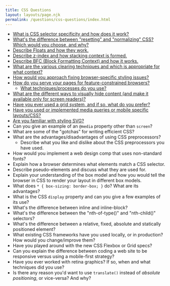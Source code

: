 ```yaml
---
title: CSS Questions
layout: layouts/page.njk
permalink: /questions/css-questions/index.html
---
```


* [What is CSS selector specificity and how does it work?](../answers/Answers-To-CSS-Questions/1-What-is-CSS-selector-specificity-and-how-does-it-work.md)
* [What's the difference between "resetting" and "normalizing" CSS? Which would you choose, and why?](../answers/Answers-To-CSS-Questions/2-Whats-the-difference-between-resetting-and-normalizing-CSS-Which-would-you-choose-and-why.md)
* [Describe Floats and how they work.](../answers/Answers-To-CSS-Questions/3-describe-floats-and-how-they-work.md)
* [Describe z-index and how stacking context is formed.](../answers/Answers-To-CSS-Questions/4-Describe-z-index-and-how-stacking-context-is-formed.md)
* [Describe BFC (Block Formatting Context) and how it works.](../answers/Answers-To-CSS-Questions/5-describe-BFC-block-formatting-context-and-how-it-works.md)
* [What are the various clearing techniques and which is appropriate for what context?](../answers/Answers-To-CSS-Questions/6-What-are-the-various-clearing-techniques-and-which-is-appropriate-for-what-context.md)
* [How would you approach fixing browser-specific styling issues?](../answers/Answers-To-CSS-Questions/7-How-would-you-approach-fixing-browser-specific-styling-issues.md)
* [How do you serve your pages for feature-constrained browsers?](../answers/Answers-To-CSS-Questions/8-How-do-you-serve-your-pages-for-feature-constrained-browsers.md)
  * [What techniques/processes do you use?](../answers/Answers-To-CSS-Questions/8-How-do-you-serve-your-pages-for-feature-constrained-browsers.md)
* [What are the different ways to visually hide content (and make it available only for screen readers)?](../answers/Answers-To-CSS-Questions/9-What-are-the-different-ways-to-visually-hide-content-and-make-it-available-only-for-screen-readers.md)
* [Have you ever used a grid system, and if so, what do you prefer?](../answers/Answers-To-CSS-Questions/10-Have-you-ever-used-a-grid-system-and-if-so-what-do-you-prefer.md)
* [Have you used or implemented media queries or mobile specific layouts/CSS?](../answers/Answers-To-CSS-Questions/11-Have-you-used-or-implemented-media-queries-or-mobile-specific-layoutsCSS.md)
* [Are you familiar with styling SVG?](../answers/Answers-To-CSS-Questions/12-Are-you-familiar-with-styling-SVG.md)
* Can you give an example of an `@media` property other than `screen`?
* What are some of the "gotchas" for writing efficient CSS?
* What are the advantages/disadvantages of using CSS preprocessors?
  * Describe what you like and dislike about the CSS preprocessors you have used.
* How would you implement a web design comp that uses non-standard fonts?
* Explain how a browser determines what elements match a CSS selector.
* Describe pseudo-elements and discuss what they are used for.
* Explain your understanding of the box model and how you would tell the browser in CSS to render your layout in different box models.
* What does ```* { box-sizing: border-box; }``` do? What are its advantages?
* What is the CSS `display` property and can you give a few examples of its use?
* What's the difference between inline and inline-block?
* What's the difference between the "nth-of-type()" and "nth-child()" selectors?
* What's the difference between a relative, fixed, absolute and statically positioned element?
* What existing CSS frameworks have you used locally, or in production? How would you change/improve them?
* Have you played around with the new CSS Flexbox or Grid specs?
* Can you explain the difference between coding a web site to be responsive versus using a mobile-first strategy?
* Have you ever worked with retina graphics? If so, when and what techniques did you use?
* Is there any reason you'd want to use `translate()` instead of *absolute positioning*, or vice-versa? And why?
